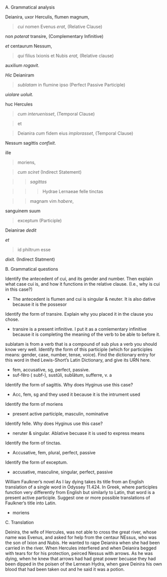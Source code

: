 

A. Grammatical analysis

Deianira, uxor Herculis, flumen magnum, 

> *cui* nomen Evenus *erat*, (Relative Clause) 

non *poterat* transire, (Complementary Infinitive)

*et* centaurum Nessum, 

> *qui* filius Ixionis et Nubis *erat,* (Relative clause)

auxilium *rogavit*. 

*Hic* Deianiram 

> *sublatam* in flumine ipso (Perfect Passive Participle)

*uiolare* *uoluit.*

huc Hercules 

> *cum interuenisset*, (Temporal Clause)

> et 

> Deianira *cum* fidem eius *implorasset*, (Temporal Clause)

Nessum sagittis *confixit*. 

ille 

> moriens, 

> *cum* *sciret* (Indirect Statement)

>> *sagittas* 

>>> Hydrae Lernaeae felle tinctas 

>> magnam vim *habere*,

sanguinem suum 

> exceptum (Participle)

Deianirae *dedit*

*et* 

> id philtrum esse 

*dixit.* (Indirect Statment)

B. Grammatical questions

Identify the antecedent of cui, and its gender and number. Then explain what case cui is, and how it functions in the relative clause. (I.e., why is cui in this case?)
- The antecedent is flumen and cui is singular & neuter. It is also dative because it is the possesor

Identify the form of transire. Explain why you placed it in the clause you chose.
- transire is a present infinitive. I put it as a comlementary infinitive because it is completing the meaning of the verb to be able to before it.

sublatam is from a verb that is a compound of sub plus a verb you should know very well. Identify the form of this participle (which for participles means: gender, case, number, tense, voice). Find the dictionary entry for this word in thed Lewis-Short’s Latin Dictionary, and give its URN here.
- fem, accusative, sg, perfect, passive. 
- suf-fĕro ( subf-), sustŭli, sublātum, sufferre, v. a

Identify the form of sagittis. Why does Hyginus use this case?
- Acc, fem, sg and they used it because it is the intrument used

Identify the form of moriens
- present active participle, masculin, nominative

Identify felle. Why does Hyginus use this case?
- neruter & singular. Ablative becuase it is used to express means

Identify the form of tinctas.
- Accusative, fem, plural, perfect, passive

Identify the form of exceptum.
- accusative, masculine, singular, perfect, passive 

William Faulkner’s novel As I lay dying takes its title from an English translation of a single word in Odyssey 11.424. In Greek, where participles function very differently from English but similarly to Latin, that word is a present active participle. Suggest one or more possible translations of Faulkner’s title into Latin.
- moriens

C. Translation

Deinira, the wife of Hercules, was not able to cross the great river, whose name was Evenus, and asked for help from the centaur NEssus, who was the son of Ixion and Nubis. He wanted to rape Deianira when she had been carried in the river. When Hercules interfiered and when Deianira begged with tears for for his protection, peirced Nessus with arrows. As he was dying, when he knew that arrows had had great power becuase they had been dipped in the poisen of the Lernean Hydra, when gave Deinira his own blood that had been taken out and he said it was a potion. 
